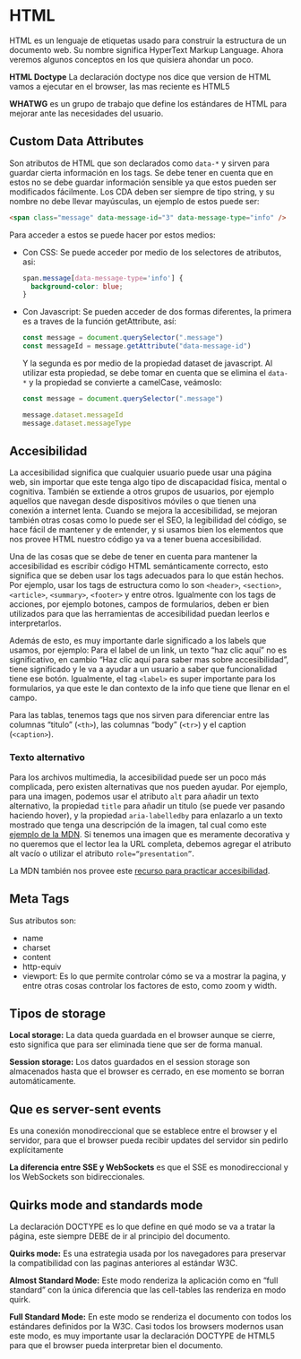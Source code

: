 # HTML

HTML es un lenguaje de etiquetas usado para construir la estructura de un documento web. Su nombre significa HyperText Markup Language. Ahora veremos algunos conceptos en los que quisiera ahondar un poco.

**HTML Doctype**
La declaración doctype nos dice que version de HTML vamos a ejecutar en el browser, las mas reciente es HTML5

**WHATWG** es un grupo de trabajo que define los estándares de HTML para mejorar ante las necesidades del usuario.


## Custom Data Attributes

Son atributos de HTML que son declarados como `data-*` y sirven para guardar cierta información en los tags. Se debe tener en cuenta que en estos no se debe guardar información sensible ya que estos pueden ser modificados fácilmente. Los CDA deben ser siempre de tipo string, y su nombre no debe llevar mayúsculas, un ejemplo de estos puede ser:

```html
<span class="message" data-message-id="3" data-message-type="info" />
```

Para acceder a estos se puede hacer por estos medios:

- Con CSS: Se puede acceder por medio de los selectores de atributos, asi: 
  ```css
  span.message[data-message-type='info'] {
    background-color: blue;
  }
  ```

- Con Javascript: Se pueden acceder de dos formas diferentes, la primera es a traves de la función getAttribute, así:
  ```js
  const message = document.querySelector(".message")
  const messageId = message.getAttribute("data-message-id")
  ```
  Y la segunda es por medio de la propiedad dataset de javascript. Al utilizar esta propiedad, se debe tomar en cuenta que se elimina el `data-*` y la propiedad se convierte a camelCase, veámoslo:
  ```js
  const message = document.querySelector(".message")
  
  message.dataset.messageId
  message.dataset.messageType
  ```

## Accesibilidad

La accesibilidad significa que cualquier usuario puede usar una página web, sin importar que este tenga algo tipo de discapacidad física, mental o cognitiva. También se extiende a otros grupos de usuarios, por ejemplo aquellos que navegan desde dispositivos móviles o que tienen una conexión a internet lenta. Cuando se mejora la accesibilidad, se mejoran también otras cosas como lo puede ser el SEO, la legibilidad del código, se hace fácil de mantener y de entender, y si usamos bien los elementos que nos provee HTML nuestro código ya va a tener buena accesibilidad.

Una de las cosas que se debe de tener en cuenta para mantener la accesibilidad es escribir código HTML semánticamente correcto, esto significa que se deben usar los tags adecuados para lo que están hechos. Por ejemplo, usar los tags de estructura como lo son `<header>`, `<section>`, `<article>`, `<summary>`, `<footer>` y entre otros. Igualmente con los tags de acciones, por ejemplo botones, campos de formularios, deben er bien utilizados para que las herramientas de accesibilidad puedan leerlos e interpretarlos. 

Además de esto, es muy importante darle significado a los labels que usamos, por ejemplo: Para el label de un link, un texto “haz clic aquí” no es significativo, en cambio “Haz clic aquí para saber mas sobre accesibilidad”, tiene significado y le va a ayudar a un usuario a saber que funcionalidad tiene ese botón. Igualmente, el tag `<label>` es super importante para los formularios, ya que este le dan contexto de la info que tiene que llenar en el campo.

Para las tablas, tenemos tags que nos sirven para diferenciar entre las columnas “titulo” (`<th>`), las columnas “body” (`<tr>`) y el caption (`<caption>`).

### Texto alternativo
Para los archivos multimedia, la accesibilidad puede ser un poco más complicada, pero existen alternativas que nos pueden ayudar. Por ejemplo, para una imagen, podemos usar el atributo `alt` para añadir un texto alternativo, la propiedad `title` para añadir un titulo (se puede ver pasando haciendo hover), y la propiedad `aria-labelledby` para enlazarlo a un texto mostrado que tenga una descripción de la imagen, tal cual como este [ejemplo de la MDN](https://mdn.github.io/learning-area/accessibility/html/accessible-image.html). Si tenemos una imagen que es meramente decorativa y no queremos que el lector lea la URL completa, debemos agregar el atributo alt vacío o utilizar el atributo `role=“presentation”`.

La MDN también nos provee este [recurso para practicar accesibilidad](https://developer.mozilla.org/en-US/docs/Learn/Accessibility/Test_your_skills:_HTML_accessibility).

  
## Meta Tags

Sus atributos son:
- name
- charset
- content
- http-equiv
- viewport: Es lo que permite controlar cómo se va a mostrar la pagina, y entre otras cosas controlar los factores de esto, como zoom y width.

## Tipos de storage
**Local storage:** La data queda guardada en el browser aunque se cierre, esto significa que para ser eliminada tiene que ser de forma manual.

**Session storage:** Los datos guardados en el session storage son almacenados hasta que el browser es cerrado, en ese momento se borran automáticamente.

## Que es server-sent events
Es una conexión monodireccional que se establece entre el browser y el servidor, para que el browser pueda recibir updates del servidor sin pedirlo explícitamente

**La diferencia entre SSE y WebSockets** es que el SSE es monodireccional y los WebSockets son bidireccionales.

## Quirks mode and standards mode
La declaración DOCTYPE es lo que define en qué modo se va a tratar la página, este siempre DEBE de ir al principio del documento.

**Quirks mode:** Es una estrategia usada por los navegadores para preservar la compatibilidad con las paginas anteriores al estándar W3C.

**Almost Standard Mode:** Este modo renderiza la aplicación como en “full standard” con la única diferencia que las cell-tables las renderiza en modo quirk.

**Full Standard Mode:** En este modo se renderiza el documento con todos los estándares definidos por la W3C. Casi todos los browsers modernos usan este modo, es muy importante usar la declaración DOCTYPE de HTML5 para que el browser pueda interpretar bien el documento.
